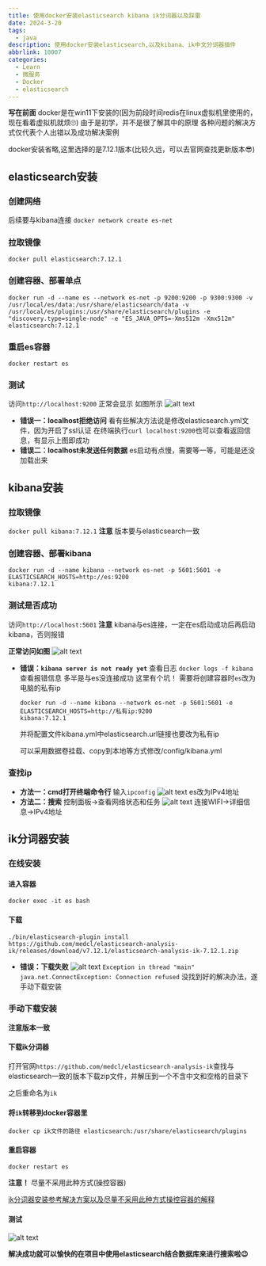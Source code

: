 ```yaml
---
title: 使用docker安装elasticsearch kibana ik分词器以及踩雷
date: 2024-3-20
tags:
  - java
description: 使用docker安装elasticsearch,以及kibana、ik中文分词器插件
abbrlink: 10007
categories: 
  - Learn
  - 微服务
  - Docker
  - elasticsearch
---
```


**写在前面**
docker是在win11下安装的(因为前段时间redis在linux虚拟机里使用的，现在看着虚拟机就烦🙄)
由于是初学，并不是很了解其中的原理
各种问题的解决方式仅代表个人出错以及成功解决案例

docker安装省略,这里选择的是7.12.1版本(比较久远，可以去官网查找更新版本😎)

## elasticsearch安装

### 创建网络

后续要与kibana连接
``docker network create es-net``

### 拉取镜像

``docker pull elasticsearch:7.12.1``

### 创建容器、部署单点

```
docker run -d --name es --network es-net -p 9200:9200 -p 9300:9300 -v /usr/local/es/data:/usr/share/elasticsearch/data -v /usr/local/es/plugins:/usr/share/elasticsearch/plugins -e "discovery.type=single-node" -e "ES_JAVA_OPTS=-Xms512m -Xmx512m"
elasticsearch:7.12.1
```

### 重启es容器

``docker restart es``

### 测试

访问``http://localhost:9200``
正常会显示 如图所示
![alt text](https://pic.imgdb.cn/item/65fb0c309f345e8d03b6fcb3.png)

* **错误一：localhost拒绝访问**
  看有些解决方法说是修改elasticsearch.yml文件，因为开启了ssl认证
  在终端执行``curl localhost:9200``也可以查看返回信息，有显示上图即成功
* **错误二：localhost未发送任何数据**
  es启动有点慢，需要等一等，可能是还没加载出来

## kibana安装

### 拉取镜像

``docker pull kibana:7.12.1`` 
**注意** 版本要与elasticsearch一致

### 创建容器、部署kibana

```
docker run -d --name kibana --network es-net -p 5601:5601 -e ELASTICSEARCH_HOSTS=http://es:9200 
kibana:7.12.1
```

### 测试是否成功

访问``http://localhost:5601``
**注意** kibana与es连接，一定在es启动成功后再启动kibana，否则报错

**正常访问如图**
![alt text](https://pic.imgdb.cn/item/65fb934b9f345e8d0306743f.png)

* **错误：``kibana server is not ready yet``**
  查看日志
  ``docker logs -f kibana``查看报错信息
  多半是与es没连接成功
  这里有个坑！
  需要将创建容器时``es``改为电脑的私有ip

  ```
  docker run -d --name kibana --network es-net -p 5601:5601 -e ELASTICSEARCH_HOSTS=http://私有ip:9200 
  kibana:7.12.1
  ```

  并将配置文件kibana.yml中elasticsearch.url链接也要改为私有ip

  可以采用数据卷挂载、copy到本地等方式修改/config/kibana.yml

### 查找ip

* **方法一：cmd打开终端命令行**
  输入``ipconfig``
  ![alt text](https://pic.imgdb.cn/item/65fb98989f345e8d0318fe6e.png)
  es改为IPv4地址
* **方法二：搜索**
  控制面板->查看网络状态和任务
  ![alt text](https://pic.imgdb.cn/item/65fb99a99f345e8d031d4234.png)
  连接WIFI->详细信息->IPv4地址

## ik分词器安装

### 在线安装

#### 进入容器

``docker exec -it es bash``

#### 下载

``./bin/elasticsearch-plugin install https://github.com/medcl/elasticsearch-analysis-ik/releases/download/v7.12.1/elasticsearch-analysis-ik-7.12.1.zip``

* **错误：下载失败**
  ![alt text](https://pic.imgdb.cn/item/65fb9d6f9f345e8d032bdaf8.png)
  ``Exception in thread "main" java.net.ConnectException: Connection refused``
  没找到好的解决办法，遂手动下载安装

### 手动下载安装

**注意版本一致**

#### 下载ik分词器

打开官网``https://github.com/medcl/elasticsearch-analysis-ik``查找与elasticsearch一致的版本下载zip文件，并解压到一个不含中文和空格的目录下

之后重命名为``ik``

#### 将``ik``转移到docker容器里

``docker cp ik文件的路径 elasticsearch:/usr/share/elasticsearch/plugins``

#### 重启容器

``docker restart es``

**注意！** 尽量不采用此种方式(操控容器)

[ik分词器安装参考解决方案以及尽量不采用此种方式操控容器的解释](https://juejin.cn/post/6915355569679400974?searchId=20240320191417641463D0E23F12114A2A)

#### 测试

![alt text](https://pic.imgdb.cn/item/65fba22f9f345e8d033ec548.png)

**解决成功就可以愉快的在项目中使用elasticsearch结合数据库来进行搜索啦😉**